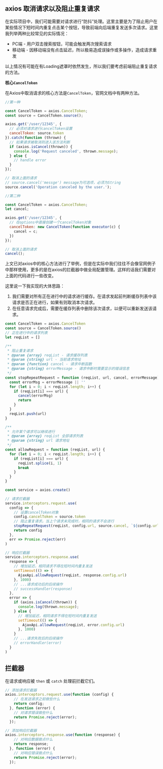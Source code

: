 ## axios 取消请求以及阻止重复请求

在实际项目中，我们可能需要对请求进行“防抖”处理。这里主要是为了阻止用户在某些情况下短时间内重复点击某个按钮，导致前端向后端重复发送多次请求。这里我列举两种比较常见的实际情况：

* PC端 - 用户双击搜索按钮，可能会触发两次搜索请求
* 移动端 - 因移动端没有点击延迟，所以极易造成误操作或多操作，造成请求重发

以上情况有可能在有Loading遮罩时依然发生，所以我们要考虑前端阻止重复请求的方法。
    

**核心`CancelToken`**

在Axios中取消请求的核心方法是`CancelToken`，官网文档中有两种方法。

```js
//第一种

const CancelToken = axios.CancelToken;
const source = CancelToken.source();

axios.get('/user/12345', {
  // 必须对请求进行cancelToken设置
  cancelToken: source.token
}).catch(function (thrown) {
  // 如果请求被取消则进入该方法判断
  if (axios.isCancel(thrown)) {
    console.log('Request canceled', thrown.message);
  } else {
    // handle error
  }
});

// 取消上面的请求
// source.cancel('messge') message为可选项，必须为String
source.cancel('Operation canceled by the user.');
```

```js
//第二种

const CancelToken = axios.CancelToken;
let cancel;

axios.get('/user/12345', {
  // 在options中直接创建一个cancelToken对象
  cancelToken: new CancelToken(function executor(c) {
    cancel = c;
  })
});

// 取消上面的请求
cancel();
```

上文已对axios中的核心方法进行了举例，但是在实际中我们往往不会像官网例子中那样使用，更多的是在axios的拦截器中做全局配置管理。这样的话我们需要对上面的代码进行一些改变。

这里说一下我实现的大体思路：

1. 我们需要对所有正在进行中的请求进行缓存。在请求发起前判断缓存列表中该请求是否正在进行，如果有则取消本次请求。
2. 在任意请求完成后，需要在缓存列表中删除该次请求，以便可以重新发送该请求。

```js
const CancelToken = axios.CancelToken
const source = CancelToken.source()
// 正在进行中的请求列表
let reqList = []

/**
 * 阻止重复请求
 * @param {array} reqList - 请求缓存列表
 * @param {string} url - 当前请求地址
 * @param {function} cancel - 请求中断函数
 * @param {string} errorMessage - 请求中断时需要显示的错误信息
 */
const stopRepeatRequest = function (reqList, url, cancel, errorMessage) {
  const errorMsg = errorMessage || ''
  for (let i = 0; i < reqList.length; i++) {
    if (reqList[i] === url) {
      cancel(errorMsg)
      return
    }
  }
  reqList.push(url)
}

/**
 * 允许某个请求可以继续进行
 * @param {array} reqList 全部请求列表
 * @param {string} url 请求地址
 */
const allowRequest = function (reqList, url) {
  for (let i = 0; i < reqList.length; i++) {
    if (reqList[i] === url) {
      reqList.splice(i, 1)
      break
    }
  }
}

const service = axios.create()

// 请求拦截器
service.interceptors.request.use(
  config => {
  	// 设置cancelToken对象
    config.cancelToken = source.token
    // 阻止重复请求。当上个请求未完成时，相同的请求不会进行
    stopRepeatRequest(reqList, config.url, source.cancel, `${config.url} 请求被中断`)
    return config
  },
  err => Promise.reject(err)
)

// 响应拦截器
service.interceptors.response.use(
  response => {
    // 增加延迟，相同请求不得在短时间内重复发送
    setTimeout(() => {
      AjaxApi.allowRequest(reqList, response.config.url)
    }, 1000)
    // ...请求成功后的后续操作
    // successHandler(response)
  },
  error => {
    if (axios.isCancel(thrown)) {
      console.log(thrown.message);
    } else {
      // 增加延迟，相同请求不得在短时间内重复发送
      setTimeout(() => {
        AjaxApi.allowRequest(reqList, error.config.url)
      }, 1000)
    }
    // ...请求失败后的后续操作
    // errorHandler(error)
  }
)

```



## 拦截器

在请求或响应被 `then` 或 `catch` 处理前拦截它们。

```js
// 添加请求拦截器
axios.interceptors.request.use(function (config) {
    // 在发送请求之前做些什么
    return config;
  }, function (error) {
    // 对请求错误做些什么
    return Promise.reject(error);
  });

// 添加响应拦截器
axios.interceptors.response.use(function (response) {
    // 对响应数据做点什么
    return response;
  }, function (error) {
    // 对响应错误做点什么
    return Promise.reject(error);
  });
```

